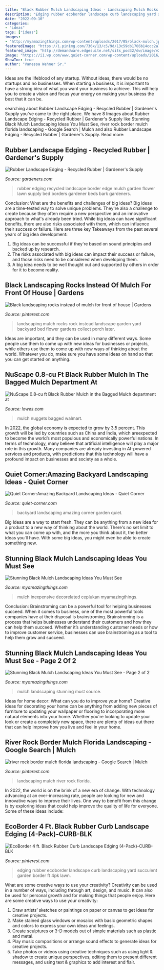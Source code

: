 ```yaml
---
title: "Black Rubber Mulch Landscaping Ideas - Landscaping Mulch Rocks Rock Instead Landscape Garden Yard Backyard Bed Flower Gardens Collect Porch Later"
description: "Edging rubber ecoborder landscape curb landscaping yard succulent garden border ft 4pk lawn"
date: "2022-09-10"
categories:
- "ideas"
tags: ["ideas"]
images:
- "http://myamazingthings.com/wp-content/uploads/2017/05/black-mulch.jpg"
featuredImage: "https://i.pinimg.com/736x/13/c5/9d/13c59db1706b14ccc2a7e7c17abc4f2d.jpg"
featured_image: "http://demandware.edgesuite.net/sits_pod32/dw/image/v2/AABF_PRD/on/demandware.static/-/Sites-GSC_Products/default/dw403327ef/Products/8587009_002.jpg?sw=840&amp;sh=1120&amp;sm=fit"
image: "https://i1.wp.com/www.quiet-corner.com/wp-content/uploads/2016/11/Amazing-Backyard-Landscaping-Ideas-24.jpg"
ShowToc: true
author: "Vanessa Wehner Sr."
---
```



Ideas are the lifeblood of any startup. Without ideas, there would be no startups and no businesses. When starting a business, it is important to have a strong idea of what you want your business to achieve. This will help you to create a vision and focus your energy on making your business the best that it can be.

	

		
searching about Rubber Landscape Edging - Recycled Rubber | Gardener&#039;s Supply you've came to the right place. We have 8 Images about Rubber Landscape Edging - Recycled Rubber | Gardener&#039;s Supply like Stunning Black Mulch Landscaping Ideas You Must See, river rock border mulch florida landscaping - Google Search | Mulch and also Rubber Landscape Edging - Recycled Rubber | Gardener&#039;s Supply. Read more:
		
    
## Rubber Landscape Edging - Recycled Rubber | Gardener&#039;s Supply

<img loading=lazy src="http://demandware.edgesuite.net/sits_pod32/dw/image/v2/AABF_PRD/on/demandware.static/-/Sites-GSC_Products/default/dw403327ef/Products/8587009_002.jpg?sw=840&amp;sh=1120&amp;sm=fit" onerror="this.onerror=null;this.src='https://tse3.mm.bing.net/th?id=OIP.a73MbikcKpmn_bcLeQuoyQHaJJ&amp;pid=15.1';" alt="Rubber Landscape Edging - Recycled Rubber | Gardener&#039;s Supply">

_Source: gardeners.com_

>rubber edging recycled landscape border edge mulch garden flower lawn supply bed borders gardener beds bark gardeners. 

	

Conclusion: What are the benefits and challenges of big ideas?
Big ideas are a time-tested way to solve unique problems. They're also a challenge to create because they often require a new perspective and an innovative approach to what's already been tried. While big ideas can have significant benefits, there are also risks associated with them, which can influence their success or failure. Here are three key Takeaways from the past several years of big idea development: 
1. Big ideas can be successful if they're based on sound principles and backed up by research.
2. The risks associated with big ideas can impact their success or failure, and those risks need to be considered when developing them.
3. A big idea needs to be well thought out and supported by others in order for it to become reality.

    
## Black Landscaping Rocks Instead Of Mulch For Front Of House | Gardens

<img loading=lazy src="https://s-media-cache-ak0.pinimg.com/736x/df/ce/ed/dfceed2735421f9ade15424f7aa39b7e--black-rocks-landscaping-rock-mulch-landscaping.jpg" onerror="this.onerror=null;this.src='https://tse3.mm.bing.net/th?id=OIP.uZfoml73zzJtvqpvkEAxVAHaHa&amp;pid=15.1';" alt="Black landscaping rocks instead of mulch for front of house | Gardens">

_Source: pinterest.com_

>landscaping mulch rocks rock instead landscape garden yard backyard bed flower gardens collect porch later. 

	

Ideas are important, and they can be used in many different ways. Some people use them to come up with new ideas for businesses or projects, while others use them to come up with new ways of thinking about the world. Whatever you do, make sure you have some ideas on hand so that you can get started on anything.

    
## NuScape 0.8-cu Ft Black Rubber Mulch In The Bagged Mulch Department At

<img loading=lazy src="https://mobileimages.lowes.com/product/converted/816101/816101005871.jpg?size=pdhi" onerror="this.onerror=null;this.src='https://tse4.mm.bing.net/th?id=OIP.V0L0MZgYQe-4FKb2ODT2VgHaHa&amp;pid=15.1';" alt="NuScape 0.8-cu ft Black Rubber Mulch in the Bagged Mulch department at">

_Source: lowes.com_

>mulch nuggets bagged walmart. 

	

In 2022, the global economy is expected to grow by 3.5 percent. This growth will be led by countries such as China and India, which areexpected to become the world’s most populous and economically powerful nations. In terms of technology, many believe that artificial intelligence will play a major role in this growth. Many companies are already investing in AI-powered services and products, with predictions that this technology will have a profound impact on businesses and society as a whole.

    
## Quiet Corner:Amazing Backyard Landscaping Ideas - Quiet Corner

<img loading=lazy src="https://i1.wp.com/www.quiet-corner.com/wp-content/uploads/2016/11/Amazing-Backyard-Landscaping-Ideas-24.jpg" onerror="this.onerror=null;this.src='https://tse2.mm.bing.net/th?id=OIP.e8jN7ZUbObKfhlwN2YeiOwHaLI&amp;pid=15.1';" alt="Quiet Corner:Amazing Backyard Landscaping Ideas - Quiet Corner">

_Source: quiet-corner.com_

>backyard landscaping amazing corner garden quiet. 

	

Big Ideas are a way to start fresh. They can be anything from a new idea for a product to a new way of thinking about the world. There's no set limit to what you can come up with, and the more you think about it, the better ideas you'll have. With some big ideas, you might even be able to create something new.

    
## Stunning Black Mulch Landscaping Ideas You Must See

<img loading=lazy src="https://myamazingthings.com/wp-content/uploads/2017/05/innovative-landscaping-mulch-ideas-two-mulch-landscaping-types-design-ideas-amp-decors.jpg" onerror="this.onerror=null;this.src='https://tse4.mm.bing.net/th?id=OIP.MAKm19OfrsWGI5dBfgiCiQHaGj&amp;pid=15.1';" alt="Stunning Black Mulch Landscaping Ideas You Must See">

_Source: myamazingthings.com_

>mulch inexpensive decorelated ceplukan myamazingthings. 

	

Conclusion: Brainstroming can be a powerful tool for helping businesses succeed.
When it comes to business, one of the most powerful tools companies have at their disposal is brainstroming. Brainstroming is a process that helps businesses understand their customers and how they can help them succeed. Whether it’s understanding customer needs or how to improve customer service, businesses can use brainstroming as a tool to help them grow and succeed.

    
## Stunning Black Mulch Landscaping Ideas You Must See - Page 2 Of 2

<img loading=lazy src="http://myamazingthings.com/wp-content/uploads/2017/05/black-mulch.jpg" onerror="this.onerror=null;this.src='https://tse2.mm.bing.net/th?id=OIP.iSVExEKaTxogXafVStve9wHaJ4&amp;pid=15.1';" alt="Stunning Black Mulch Landscaping Ideas You Must See - Page 2 of 2">

_Source: myamazingthings.com_

>mulch landscaping stunning must source. 

	

Ideas for home decor: What can you do to improve your home?
Creative ideas for decorating your home can be anything from adding new pieces of furniture to updating your wallpaper or flooring to incorporating more natural elements into your home. Whether you're looking to update your look or create a completely new space, there are plenty of ideas out there that can help improve how you live and feel in your home.

    
## River Rock Border Mulch Florida Landscaping - Google Search | Mulch

<img loading=lazy src="https://i.pinimg.com/736x/bf/66/32/bf6632f4d6a1bb4f637c21069219e08c.jpg" onerror="this.onerror=null;this.src='https://tse3.mm.bing.net/th?id=OIP.BDBwTGnDymW4usSYPUEuEwAAAA&amp;pid=15.1';" alt="river rock border mulch florida landscaping - Google Search | Mulch">

_Source: pinterest.com_

>landscaping mulch river rock florida. 

	

In 2022, the world is on the brink of a new era of change. With technology advancing at an ever-increasing rate, people are looking for new and innovative ways to improve their lives. One way to benefit from this change is by exploring ideas that could help improve the quality of life for everyone. Some of these ideas include:

    
## EcoBorder 4 Ft. Black Rubber Curb Landscape Edging (4-Pack)-CURB-BLK

<img loading=lazy src="https://i.pinimg.com/736x/13/c5/9d/13c59db1706b14ccc2a7e7c17abc4f2d.jpg" onerror="this.onerror=null;this.src='https://tse3.mm.bing.net/th?id=OIP.P8qQouTP2xrb1xbpP2T9cgHaHa&amp;pid=15.1';" alt="EcoBorder 4 ft. Black Rubber Curb Landscape Edging (4-Pack)-CURB-BLK">

_Source: pinterest.com_

>edging rubber ecoborder landscape curb landscaping yard succulent garden border ft 4pk lawn. 

	

What are some creative ways to use your creativity?
Creativity can be used in a number of ways, including through art, design, and music. It can also be used for personal growth and for making things that people enjoy. Here are some creative ways to use your creativity: 
1. Draw artists’ sketches or paintings on paper or canvas to get ideas for creative projects. 
2. Make stained glass windows or mosaics with basic geometric shapes and colors to express your own ideas and feelings. 
3. Create sculptures or 3-D models out of simple materials such as plastic and metal. 
4. Play music compositions or arrange sound effects to generate ideas for creative projects. 
5. Take photos or videos using creative techniques such as using light & shadow to create unique perspectives, editing them to present different messages, and using text & graphics to add interest and flair.

